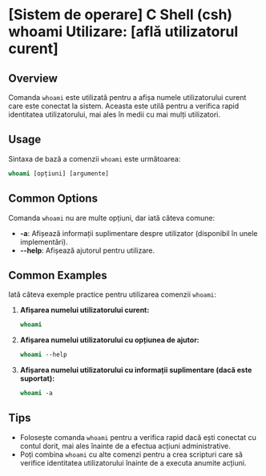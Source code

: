 # [Sistem de operare] C Shell (csh) whoami Utilizare: [află utilizatorul curent]

## Overview
Comanda `whoami` este utilizată pentru a afișa numele utilizatorului curent care este conectat la sistem. Aceasta este utilă pentru a verifica rapid identitatea utilizatorului, mai ales în medii cu mai mulți utilizatori.

## Usage
Sintaxa de bază a comenzii `whoami` este următoarea:

```csh
whoami [opțiuni] [argumente]
```

## Common Options
Comanda `whoami` nu are multe opțiuni, dar iată câteva comune:

- **-a**: Afișează informații suplimentare despre utilizator (disponibil în unele implementări).
- **--help**: Afișează ajutorul pentru utilizare.

## Common Examples
Iată câteva exemple practice pentru utilizarea comenzii `whoami`:

1. **Afișarea numelui utilizatorului curent:**
   ```csh
   whoami
   ```

2. **Afișarea numelui utilizatorului cu opțiunea de ajutor:**
   ```csh
   whoami --help
   ```

3. **Afișarea numelui utilizatorului cu informații suplimentare (dacă este suportat):**
   ```csh
   whoami -a
   ```

## Tips
- Folosește comanda `whoami` pentru a verifica rapid dacă ești conectat cu contul dorit, mai ales înainte de a efectua acțiuni administrative.
- Poți combina `whoami` cu alte comenzi pentru a crea scripturi care să verifice identitatea utilizatorului înainte de a executa anumite acțiuni.